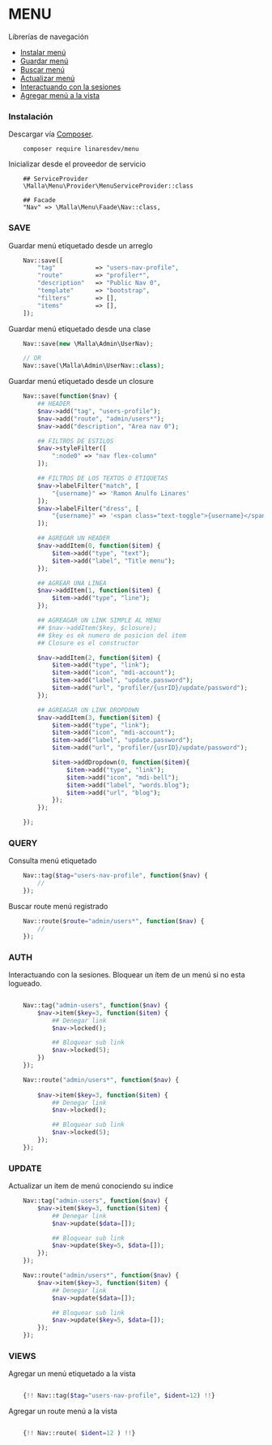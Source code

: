 # MENU
Librerías de navegación

- [Instalar menú](#instalacion)
- [Guardar menú](#save)
- [Buscar menú](#query)
- [Actualizar menú](#update)
- [Interactuando con la sesiones](#auth)
- [Agregar menú a la vista](#views)

### Instalación
Descargar vía [Composer](http://getcomposer.org/).

```
    composer require linaresdev/menu
```

Inicializar desde el proveedor de servicio

```
    ## ServiceProvider
    \Malla\Menu\Provider\MenuServiceProvider::class

    ## Facade
    "Nav" => \Malla\Menu\Faade\Nav::class,
```

### SAVE

Guardar menú etiquetado desde un arreglo

```php
    Nav::save([
        "tag"           => "users-nav-profile",
        "route"         => "profiler*",
        "description"   => "Public Nav 0",
        "template"      => "bootstrap",
        "filters"       => [],
        "items"         => [],
    ]);
```
Guardar menú etiquetado desde una clase

```php
    Nav::save(new \Malla\Admin\UserNav);

    // OR
    Nav::save(\Malla\Admin\UserNav::class);
```

Guardar menú etiquetado desde un closure

```php
    Nav::save(function($nav) {
        ## HEADER
        $nav->add("tag", "users-profile");
        $nav->add("route", "admin/users*");
        $nav->add("description", "Area nav 0");

        ## FILTROS DE ESTILOS
        $nav->styleFilter([
            ":node0" => "nav flex-column"
        ]);

        ## FILTROS DE LOS TEXTOS O ETIQUETAS
        $nav->labelFilter("match", [   
            "{username}" => 'Ramon Anulfo Linares'         
        ]);
        $nav->labelFilter("dress", [   
            "{username}" => '<span class="text-toggle">{username}</span>'         
        ]); 

        ## AGREGAR UN HEADER
        $nav->addItem(0, function($item) {
            $item->add("type", "text");
            $item->add("label", "Title menu");
        });

        ## AGREAR UNA LINEA
        $nav->addItem(1, function($item) {
            $item->add("type", "line");
        });

        ## AGREAGAR UN LINK SIMPLE AL MENU
        ## $nav->addItem($key, $closure);
        ## $key es ek numero de posicion del item 
        ## Closure es el constructor

        $nav->addItem(2, function($item) {
            $item->add("type", "link");
            $item->add("icon", "mdi-account");
            $item->add("label", "update.password");
            $item->add("url", "profiler/{usrID}/update/password");
        });

        ## AGREAGAR UN LINK DROPDOWN
        $nav->addItem(3, function($item) {
            $item->add("type", "link");
            $item->add("icon", "mdi-account");
            $item->add("label", "update.password");
            $item->add("url", "profiler/{usrID}/update/password");

            $item->addDropdown(0, function($item){
                $item->add("type", "link");
                $item->add("icon", "mdi-bell");
                $item->add("label", "words.blog");
                $item->add("url", "blog");
            });
        });

    });
```

### QUERY

Consulta menú etiquetado

```php
    Nav::tag($tag="users-nav-profile", function($nav) {
        //
    });
```

Buscar route menú registrado

```php
    Nav::route($route="admin/users*", function($nav) {
        //
    });
```

### AUTH
Interactuando con la sesiones.
Bloquear un ítem de un menú si no esta logueado.

```php

    Nav::tag("admin-users", function($nav) {
        $nav->item($key=3, function($item) {
            ## Denegar link
            $nav->locked();

            ## Bloquear sub link
            $nav->locked(5);
        })
    });

    Nav::route("admin/users*", function($nav) {
        
        $nav->item($key=3, function($item) {
            ## Denegar link
            $nav->locked();

            ## Bloquear sub link
            $nav->locked(5);
        });
    });

```

### UPDATE
Actualizar un item de menú conociendo su indice

```php
    Nav::tag("admin-users", function($nav) {
        $nav->item($key=3, function($item) {
            ## Denegar link
            $nav->update($data=[]);

            ## Bloquear sub link
            $nav->update($key=5, $data=[]);
        });      
    });

    Nav::route("admin/users*", function($nav) {
        $nav->item($key=3, function($item) {
            ## Denegar link
            $nav->update($data=[]);

            ## Bloquear sub link
            $nav->update($key=5, $data=[]);
        });      
    });
```

### VIEWS
Agregar un menú etiquetado a la vista

```php

    {!! Nav::tag($tag="users-nav-profile", $ident=12) !!}
```
Agregar un route menú a la vista
```php

    {!! Nav::route( $ident=12 ) !!}
```
